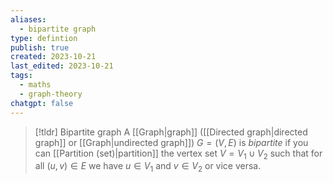 ```yaml
---
aliases:
  - bipartite graph
type: defintion
publish: true
created: 2023-10-21
last_edited: 2023-10-21
tags:
  - maths
  - graph-theory
chatgpt: false
---
```

>[!tldr] Bipartite graph
>A [[Graph|graph]] ([[Directed graph|directed graph]] or [[Graph|undirected graph]]) $G = (V,E)$ is *bipartite* if you can [[Partition (set)|partition]] the vertex set $V = V_1 \cup V_2$ such that for all $(u,v) \in E$ we have $u \in V_1$ and $v \in V_2$ or vice versa.

